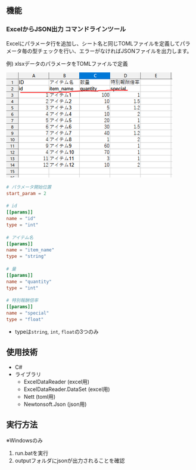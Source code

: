 
## 機能
### ExcelからJSON出力 コマンドラインツール
Excelにパラメータ行を追加し、シート名と同じTOMLファイルを定義してパラメータ毎の型チェックを行い、エラーがなければJSONファイルを出力します。


例) xlsxデータのパラメータをTOMLファイルで定義

![](image/excel.png)

```toml
# パラメータ開始位置
start_param = 2

# id
[[params]]
name = "id"
type = "int"

# アイテム名
[[params]]
name = "item_name"
type = "string"

# 量
[[params]]
name = "quantity"
type = "int"

# 特別報酬倍率
[[params]]
name = "special"
type = "float"
```
- typeは`string`, `int`, `float`の3つのみ


## 使用技術
- C#
- ライブラリ
    - ExcelDataReader (excel用)
    - ExcelDataReader.DataSet (excel用)
    - Nett (toml用)
    - Newtonsoft.Json (json用)


## 実行方法
※Windowsのみ

1. run.batを実行
2. outputフォルダにjsonが出力されることを確認
